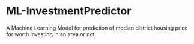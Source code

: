 # ML-InvestmentPredictor
A Machine Learning Model for prediction of median district housing price for worth investing in an area or not.
